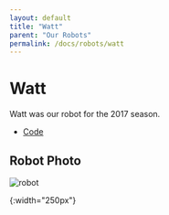 ```yaml
---
layout: default
title: "Watt"
parent: "Our Robots"
permalink: /docs/robots/watt
---
```


# Watt
Watt was our robot for the 2017 season.

 - [Code](https://github.com/frc5024/SteamWorks)

## Robot Photo
![robot]

[robot]: /webdocs/assets/img/watt.png
{:width="250px"}
